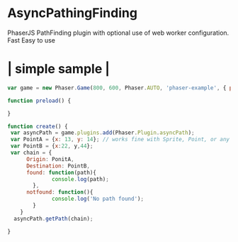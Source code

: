# AsyncPathingFinding
PhaserJS PathFinding plugin with optional use of web worker configuration. Fast Easy to use

# | simple sample |

```javascript
var game = new Phaser.Game(800, 600, Phaser.AUTO, 'phaser-example', { preload: preload, create: create });

function preload() {

}

function create() {
 var asyncPath = game.plugins.add(Phaser.Plugin.asyncPath);
 var PointA = {x: 13, y: 14}; // works fine with Sprite, Point, or any object with x and y properties
 var PointB = {x:22, y,44};
 var chain = {
      Origin: PonitA,
      Destination: PointB,
      found: function(path){
              console.log(path);
        },
      notfound: function(){
              console.log('No path found');
        }
    }
  asyncPath.getPath(chain);

}
```
